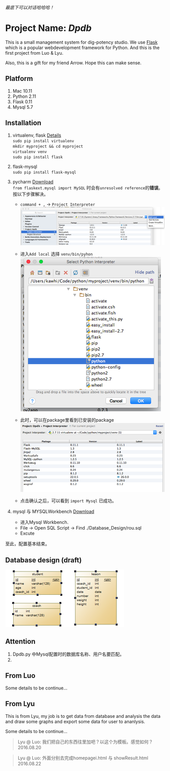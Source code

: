  *最底下可以对话哈哈哈！*


# Project Name: *Dpdb*

This is a small management system for dig-potency studio. We use [Flask](http://flask.pocoo.org/) which is a popular webdevelopment framework for Python. And this is the first project from Luo & Lyu.

Also, this is a gift for my friend Arrow. Hope this can make sense.

## Platform
1. Mac 10.11
2. Python 2.11
3. Flask 0.11
4. Mysql 5.7

## Installation
1. virtualenv, flask [Details](http://docs.jinkan.org/docs/flask/installation.html#virtualenv)<br>
	`sudo pip install virtualenv`<br>
	`mkdir myproject && cd myproject`<br>
	`virtualenv venv` <br>
	`sudo pip install flask`	
	
2. flask-mysql <br>
	`sudo pip install flask-mysql`
	
3. pycharm [Download](https://www.jetbrains.com/pycharm/download/) <br>
	`from flaskext.mysql import MySQL` 时会有`unresolved reference`的**错误**。按以下步骤解决。
	- `command + ,` -> `Project Interpreter` <br>
	![pycharm-conf-1](./conf-pic/pycharm-conf-1.png)
	
	- 进入`Add local` 选择 `venv/bin/pyhon` <br>
	![pycharm-conf-2](./conf-pic/pycharm-conf-2.png)
	
	- 此时，可以在package里看到已安装的package <br>
	![pycharm-conf-3](./conf-pic/pycharm-conf-3.png)
	
	- 点击确认之后，可以看到 `import Mysql` 已成功。

4. mysql 与 MYSQLWorkbench [Download](http://dev.mysql.com/downloads/mysql/)
	- 进入Mysql Workbench.
	- File -> Open SQL Script -> Find ./Database_Design/rou.sql
	- Excute 

至此，配置基本结束。


## Database design (draft)

![table_design](./database_design/tables.png)

## Attention
1. Dpdb.py 中Mysql配置时的数据库名称、用户名要匹配。
2. 

## From Luo
Some details to be continue...


## From Lyu
This is from Lyu, my job is to get data from database and analysis the data and draw some graphs and export some data for user to ananlysis.

Some details to be continue...


> Lyu @ Luo:
	我们把自己的东西往里加吧？以这个为模板。感觉如何？<br>
	2016.08.20

> Lyu @ Luo: 外面分别去完成homepagei.html 与 showResult.html<br>
	2016.08.22
	




